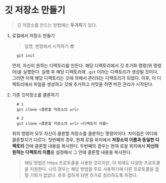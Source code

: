 # 깃 저장소 만들기

> 깃 저장소를 만드는 방법에는 **두가지**가 있다.

1. 로컬에서 저장소 만들기

   > 일명, 맨땅에서 시작하기 😎

   ```shell
     git init
   ```

   먼저, 자신이 원하는 디렉토리를 만든다. 해당 디렉토리에서 깃 초기화 명령(위 명령어)을 실행한다. 실행 후 해당 디렉토리에 `.git` 이라는 디렉토리가 생성될 것이다. 그러면 이제 해당 디렉토리는 깃에 의해서 관리되는 디렉토리가 되었다. 이후, 이 디렉토리에서 파일을 생성하고 깃에 추가하고 커밋을 하면 버전 관리가 시작된다.

2. 기존 깃저장소를 클론하기

   ```shell
     # 1
     git clone <클론할 저장소의 url>

     # 2
     git clone <클론할 저장소의 url> <디렉토리 이름>
   ```

   위의 명령어 모두 자신이 클론할 저장소를 클론하는 명령어이다. 차이점은 어디에 클론할지가 다르다. 첫번째의 경우, 현재 로컬 위치에서 **저장소의 이름과 동일한 디렉토리** 안에 클론할 내용을 복사한다. 두번째의 경우는 현재 로컬 위치에서 **자신의 원하는 디렉토리 이름**을 설정해서 그 안에 클론할 내용을 복사한다.

   > 해당 방법은 https 프로토콜을 사용한 것이지만, 이 외에도 다양한 프로토콜을 지원한다. 나의 경우는 해당 방법을 주로 사용하기에 다른 프로토콜을 접할 기회가 없었다. 추후 접하게 되면 추가로 정리하도록 하겠다.
